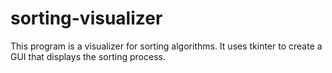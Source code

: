 # sorting-visualizer
This program is a visualizer for sorting algorithms. It uses tkinter to create a GUI that displays the sorting process.
